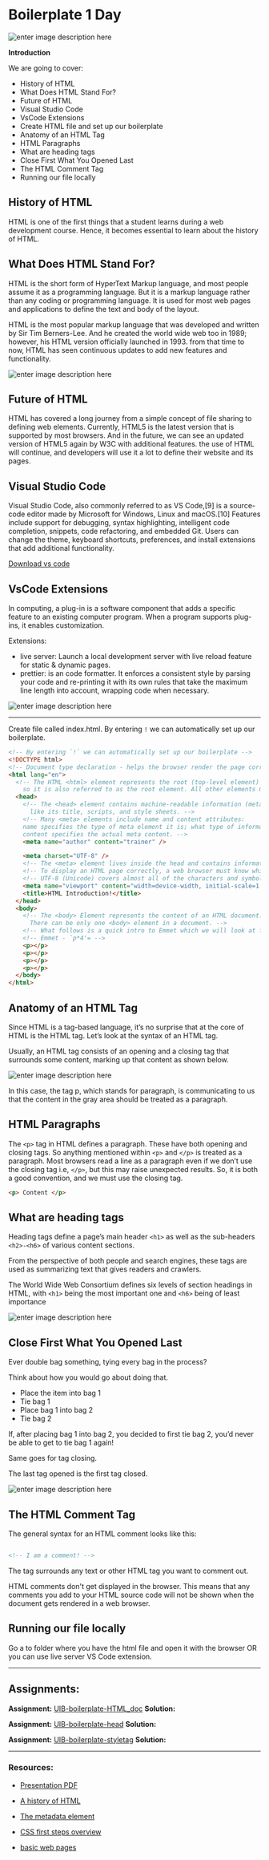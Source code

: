 # Boilerplate 1 Day

![enter image description here](https://upload.wikimedia.org/wikipedia/commons/thumb/6/61/HTML5_logo_and_wordmark.svg/1200px-HTML5_logo_and_wordmark.svg.png)

**Introduction**

We are going to cover:

- History of HTML
- What Does HTML Stand For?
- Future of HTML
- Visual Studio Code
- VsCode Extensions
- Create HTML file and set up our boilerplate
- Anatomy of an HTML Tag
- HTML Paragraphs
- What are heading tags
- Close First What You Opened Last
- The HTML Comment Tag
- Running our file locally


## History of HTML

HTML is one of the first things that a student learns during a web development course. Hence, it becomes essential to learn about the history of HTML.

## What Does HTML Stand For?

HTML is the short form of HyperText Markup language, and most people assume it as a programming language. But it is a markup language rather than any coding or programming language. It is used for most web pages and applications to define the text and body of the layout.


HTML is the most popular markup language that was developed and written by Sir Tim Berners-Lee. And he created the world wide web too in 1989; however, his HTML version officially launched in 1993. from that time to now, HTML has seen continuous updates to add new features and functionality.


![enter image description here](https://i.computer-bild.de/imgs/1/4/0/0/9/1/8/1/html-32b22f6cf9e892e8.jpg)

## Future of HTML

HTML has covered a long journey from a simple concept of file sharing to defining web elements. Currently, HTML5 is the latest version that is supported by most browsers. And in the future, we can see an updated version of HTML5 again by W3C with additional features. the use of HTML will continue, and developers will use it a lot to define their website and its pages.


## Visual Studio Code

Visual Studio Code, also commonly referred to as VS Code,[9] is a source-code editor made by Microsoft for Windows, Linux and macOS.[10] Features include support for debugging, syntax highlighting, intelligent code completion, snippets, code refactoring, and embedded Git. Users can change the theme, keyboard shortcuts, preferences, and install extensions that add additional functionality.

[Download vs code](https://code.visualstudio.com) 


## VsCode Extensions

In computing, a plug-in is a software component that adds a specific feature to an existing computer program. When a program supports plug-ins, it enables customization.

Extensions:
- live server: Launch a local development server with live reload feature for static & dynamic pages.
- prettier: is an code formatter. It enforces a consistent style by parsing your code and re-printing it with its own rules that take the maximum line length into account, wrapping code when necessary.

![enter image description here](https://www.alphr.com/wp-content/uploads/2022/06/Vs-3.png)

---

Create file called index.html. By entering `!` we can automatically set up our boilerplate.


```HTML
<!-- By entering `!` we can automatically set up our boilerplate -->
<!DOCTYPE html>
<!-- Document type declaration - helps the browser render the page correctly -->
<html lang="en">
  <!-- The HTML <html> element represents the root (top-level element) of an HTML document, 
    so it is also referred to as the root element. All other elements must be descendants of this element. -->
  <head>
    <!-- The <head> element contains machine-readable information (metadata) about the document, 
      like its title, scripts, and style sheets. -->
    <!-- Many <meta> elements include name and content attributes:
    name specifies the type of meta element it is; what type of information it contains.
    content specifies the actual meta content. -->
    <meta name="author" content="trainer" />

    <meta charset="UTF-8" />
    <!-- The <meta> element lives inside the head and contains information about that web page -->
    <!-- To display an HTML page correctly, a web browser must know which character set to use. -->
    <!-- UTF-8 (Unicode) covers almost all of the characters and symbols in the world. -->
    <meta name="viewport" content="width=device-width, initial-scale=1.0" />
    <title>HTML Introduction!</title>
  </head>
  <body>
    <!-- The <body> Element represents the content of an HTML document. 
      There can be only one <body> element in a document. -->
    <!-- What follows is a quick intro to Emmet which we will look at further in the following submodule       -->
    <!-- Emmet - `p*4'= -->
    <p></p>
    <p></p>
    <p></p>
    <p></p>
  </body>
</html>

```

## Anatomy of an HTML Tag

Since HTML is a tag-based language, it’s no surprise that at the core of HTML is the HTML tag. Let’s look at the syntax of an HTML tag.

Usually, an HTML tag consists of an opening and a closing tag that surrounds some content, marking up that content as shown below.

![enter image description here](https://clearlydecoded.com/assets/images/posts/2017-09-04-anatomy-of-html-tag/simple-p-tag.png)

In this case, the tag p, which stands for paragraph, is communicating to us that the content in the gray area should be treated as a paragraph.


## HTML Paragraphs

The `<p>` tag in HTML defines a paragraph. These have both opening and closing tags. So anything mentioned within `<p>` and `</p>` is treated as a paragraph. Most browsers read a line as a paragraph even if we don’t use the closing tag i.e, `</p>`, but this may raise unexpected results. So, it is both a good convention, and we must use the closing tag. 

```HTML
<p> Content </p>

```

## What are heading tags


Heading tags define a page’s main header `<h1>` as well as the sub-headers `<h2>-<h6>` of various content sections. 

From the perspective of both people and search engines, these tags are used as summarizing text that gives readers and crawlers.
  
The World Wide Web Consortium defines six levels of section headings in HTML, with `<h1>` being the most important one and `<h6>` being of least importance


  
![enter image description here](https://seranking.com/blog/wp-content/uploads/2019/08/Diagrammatic-Representation-of-Heading-Tag-Hierarchy.png)


## Close First What You Opened Last

Ever double bag something, tying every bag in the process?

Think about how you would go about doing that.

- Place the item into bag 1
- Tie bag 1
- Place bag 1 into bag 2
- Tie bag 2

If, after placing bag 1 into bag 2, you decided to first tie bag 2, you’d never be able to get to tie bag 1 again!

Same goes for tag closing.

The last tag opened is the first tag closed.

![enter image description here](https://clearlydecoded.com/assets/images/posts/2017-09-04-anatomy-of-html-tag/close-opened-tags-first.png)
  
## The HTML Comment Tag

The general syntax for an HTML comment looks like this:

```HTML

<!-- I am a comment! -->

```


The tag surrounds any text or other HTML tag you want to comment out.

HTML comments don't get displayed in the browser. This means that any comments you add to your HTML source code will not be shown when the document gets rendered in a web browser.



## Running our file locally

Go a to folder where you have the html file and open it with the browser OR you can use live server VS Code extension.


---


## Assignments:

**Assignment:** [UIB-boilerplate-HTML_doc](https://classroom.github.com/a/Djs-Bn5f)
**Solution:** []()

**Assignment:** [UIB-boilerplate-head](https://classroom.github.com/a/k6b3Sdmb)
**Solution:** []()

**Assignment:** [UIB-boilerplate-styletag](https://classroom.github.com/a/WehEHhEI)
**Solution:** []()

---

### Resources:

- [Presentation PDF](./Boilerplate.pdf)
 
- [A history of HTML](https://www.w3.org/People/Raggett/book4/ch02.html)
- [The metadata element](https://developer.mozilla.org/en-US/docs/Web/HTML/Element/meta)
- [CSS first steps overview](https://developer.mozilla.org/en-US/docs/Learn/CSS/First_steps)
- [basic web pages](https://www.internetingishard.com/html-and-css/basic-web-pages/)


